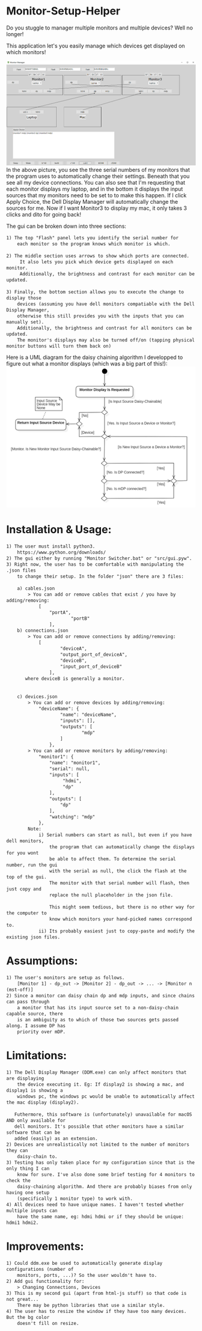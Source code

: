 # Monitor-Setup-Helper
Do you stuggle to manager multiple monitors and multiple devices?
Well no longer!

This application let's you easily manage which devices get displayed on which monitors!

![Image of GUI](main_screen.png)
In the above picture, you see the three serial numbers of my monitors that the program uses to automatically change their settings. Beneath that you see all my device connections. You can also see that I'm requesting that each monitor displays my laptop, and in the bottom it displays the input sources that my monitors need to be set to to make this happen. If I click Apply Choice, the Dell Display Manager will automatically change the sources for me. Now if I want Monitor3 to display my mac, it only takes 3 clicks and dito for going back!


The gui can be broken down into three sections:

	1) The top "Flash" panel lets you identify the serial number for
		each monitor so the program knows which monitor is which.

	2) The middle section uses arrows to show which ports are connected.
		 It also lets you pick which device gets displayed on each monitor.
		 Additionally, the brightness and contrast for each monitor can be updated.

	3) Finally, the bottom section allows you to execute the change to display those
		devices (assuming you have dell monitors compatiable with the Dell Display Manager,
		otherwise this still provides you with the inputs that you can manually set).
		Additionally, the brightness and contrast for all monitors can be updated.
		The monitor's displays may also be turned off/on (tapping physical monitor buttons will turn them back on)


Here is a UML diagram for the daisy chaining algorithm I developped to figure out what a monitor displays (which was a big part of this!):
![UML Diagram for Daisy Chaining](DaisyChainingAlgorithm.png)



# Installation & Usage:
	1) The user must install python3.
		https://www.python.org/downloads/
	2) The gui either by running "Monitor Switcher.bat" or "src/gui.pyw".
	3) Right now, the user has to be comfortable with manipulating the .json files
		to change their setup. In the folder "json" there are 3 files:

		a) cables.json
			> You can add or remove cables that exist / you have by adding/removing:
				[
					"portA",
	            			"portB"
	        		],
		b) connections.json
			> You can add or remove connections by adding/removing:
				[
			        	"deviceA",
			        	"output_port_of_deviceA",
			        	"deviceB",
			        	"input_port_of_deviceB"
			    	],
		   where deviceB is generally a monitor.


		c) devices.json
			> You can add or remove devices by adding/removing:
				"deviceName": {
			        	"name": "deviceName",
			        	"inputs": [],
			        	"outputs": [
			            		"mdp"
			        	]
			    	},
			> You can add or remove monitors by adding/removing:
			    "monitor1": {
			        "name": "monitor1",
			        "serial": null,
			        "inputs": [
			             "hdmi",
			             "dp"
			        ],
			        "outputs": [
			            "dp"
			        ],
			        "watching": "mdp"
			    },
			Note:
				i) Serial numbers can start as null, but even if you have dell monitors,
					the program that can automatically change the displays for you wont
					be able to affect them. To determine the serial number, run the gui
					with the serial as null, the click the flash at the top of the gui.
					The monitor with that serial number will flash, then just copy and
					replace the null placeholder in the json file.

					This might seem tedious, but there is no other way for the computer to
					know which monitors your hand-picked names correspond to.
				ii) Its probably easiest just to copy-paste and modify the existing json files.

# Assumptions:
	1) The user's monitors are setup as follows.
		[Monitor 1] - dp_out -> [Monitor 2] - dp_out -> ... -> [Monitor n (mst-off)]
	2) Since a monitor can daisy chain dp and mdp inputs, and since chains can pass through
		a monitor that has its input source set to a non-daisy-chain capable source, there
		is an ambiguity as to which of those two sources gets passed along. I assume DP has
		priority over mDP.

# Limitations:
	1) The Dell Display Manager (DDM.exe) can only affect monitors that are displaying
		the device executing it. Eg: If display2 is showing a mac, and display1 is showing a
		windows pc, the windows pc would be unable to automatically affect the mac display (display2).

	   Futhermore, this software is (unfortunately) unavailable for macOS AND only available for
	   dell monitors. It's possible that other monitors have a similar software that can be
	   added (easily) as an extension.
	2) Devices are unrealistically not limited to the number of monitors they can
		daisy-chain to.
	3) Testing has only taken place for my configuration since that is the only thing I can
	 	know for sure. I've also done some brief testing for 4 monitors to check the
	 	daisy-chaining algorithm. And there are probably biases from only having one setup
	 	(specifically 1 monitor type) to work with.
	4) All devices need to have unique names. I haven't tested whether multiple inputs can
	 	have the same name, eg: hdmi hdmi or if they should be unique: hdmi1 hdmi2.

# Improvements:
	1) Could ddm.exe be used to automatically generate display configurations (number of
		monitors, ports, ...)? So the user wouldn't have to.
	2) Add gui functionality for:
		> Changing Connections, Devices
	3) This is my second gui (apart from html-js stuff) so that code is not great...
		There may be python libraries that use a similar style.
	4) The user has to resize the window if they have too many devices. But the bg color
		doesn't fill on resize.



